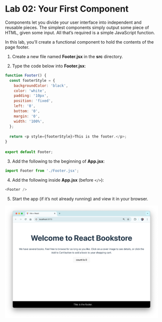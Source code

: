 # Lab 02: Your First Component

Components let you divide your user interface into independent and reusable pieces. The simplest components simply output some piece of HTML, given some input. All that’s required is a simple JavaScript function.

In this lab, you’ll create a functional component to hold the contents of the page footer.

1. Create a new file named **Footer.jsx** in the **src** directory.

2. Type the code below into **Footer.jsx**:

```javascript
function Footer() {
  const footerStyle = {
    backgroundColor: 'black',
    color: 'white',
    padding: '10px',
    position: 'fixed',
    left: '0',
    bottom: '0',
    margin: '0',
    width: '100%',
  };

  return <p style={footerStyle}>This is the footer.</p>;
}

export default Footer;
```

3. Add the following to the beginning of **App.jsx**:

```javascript
import Footer from './Footer.jsx';
```

4. Add the following inside **App.jsx** (before `</>`):

```javascript
<Footer />
```

5. Start the app (if it’s not already running) and view it in your browser.

![Footer example](images/lab02f001.png)
